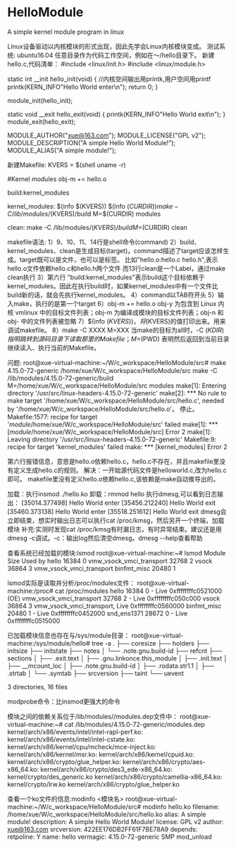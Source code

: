 # HelloModule
A simple kernel module program in linux

Linux设备驱动以内核模块的形式出现，因此先学会Linux内核模块变成。
测试系统: ubuntu16.04
任意目录作为代码工作空间，例如在～/hello目录下。
新建hello.c,代码清单：
#include <linux/init.h>
#include <linux/module.h>

static int __init hello_init(void)
{
    //内核空间输出用printk,用户空间用printf
	printk(KERN_INFO"Hello World enter\n");
	return 0;
}

module_init(hello_init);

static void __exit hello_exit(void)
{
	printk(KERN_INFO"Hello World exit\n");
}
module_exit(hello_exit);

MODULE_AUTHOR("xue@163.com");
MODULE_LICENSE("GPL v2");
MODULE_DESCRIPTION("A simple Hello World Module!");
MODULE_ALIAS("A simple module!");


新建Makefile:
KVERS = $(shell uname -r)

#Kernel modules
obj-m += hello.o

build:kernel_modules

kernel_modules:
	$(info $(KVERS))
	$(info $(CURDIR))
	make -C /lib/modules/$(KVERS)/build M=$(CURDIR) modules

clean: 
	make -C /lib/modules/$(KVERS)/build M=$(CURDIR) clean


makefile语法:
1）9、10、11、14行是shell命令(command)
2）build、kernel_modules、clean是生成目标(target)。command描述了target应该怎样生成。target既可以是文件，也可以是标签。
比如"hello.o:hello.c hello.h",表示hello.o文件依赖hello.c和hello.h两个文件
而13行clean是一个Label，通过make clean执行
3）第六行 "build:kernel_modules"表示build这个目标依赖于kernel_modules。因此在执行build时，如果kernel_modules中有一个文件比build新的话，就会先执行kernel_modules。
4）command以TAB符开头
5）输入make，执行的是第一个target
6）obj-m += hello.o
obj-y 为包含到 Linux 内核 vmlinux 中的目标文件列表；obj-m 为编译成模块的目标文件列表；obj-n 和 obj- 中的文件列表被忽略
7）$(info $(KVERS))，将$(KVERS)的值打印出来。用来调试makefile。
8）make -C XXXX M=XXX
当make的目标为all时，-C $(KDIR) 指明跳转到源码目录下读取那里的Makefile；M=$(PWD) 表明然后返回到当前目录继续读入、执行当前的Makefile。

问题:
root@xue-virtual-machine:~/W/c_workspace/HelloModule/src# make
4.15.0-72-generic
/home/xue/W/c_workspace/HelloModule/src
make -C /lib/modules/4.15.0-72-generic/build M=/home/xue/W/c_workspace/HelloModule/src modules
make[1]: Entering directory '/usr/src/linux-headers-4.15.0-72-generic'
make[2]: *** No rule to make target '/home/xue/W/c_workspace/HelloModule/src/hello.c', needed by '/home/xue/W/c_workspace/HelloModule/src/hello.o'。 停止。
Makefile:1577: recipe for target '_module_/home/xue/W/c_workspace/HelloModule/src' failed
make[1]: *** [_module_/home/xue/W/c_workspace/HelloModule/src] Error 2
make[1]: Leaving directory '/usr/src/linux-headers-4.15.0-72-generic'
Makefile:9: recipe for target 'kernel_modules' failed
make: *** [kernel_modules] Error 2

第六行报错信息，意思是hello.o依赖hello.c，hello.c不存在，并且makefile里没有定义生成hello.c的规则。
解决：一开始源代码文件是helloworld.c,改为hello.c即可。
makefile里没有定义hello.o依赖hello.c,该依赖是make自动推导出的。

加载：执行insmod ./hello.ko
卸载：rmmod hello
执行dmesg,可以看到日志输出：
[35014.377498] Hello World enter
[35456.212240] Hello World exit
[35460.373138] Hello World enter
[35518.251612] Hello World exit
dmesg会立即结束，想实时输出日志可以执行cat /proc/kmsg，然后另开一个终端，加载模块
补充:实测时发现cat /proc/kmsg有时漏日志，有时异常结束。建议还是用dmesg -c调试。-c：输出log然后清空dmesg。dmesg --help查看帮助

查看系统已经加载的模块:lsmod
root@xue-virtual-machine:~# lsmod
Module                  Size  Used by
hello                  16384  0
vmw_vsock_vmci_transport    32768  2
vsock                  36864  3 vmw_vsock_vmci_transport
binfmt_misc            20480  1


lsmod实际是读取并分析/proc/modules文件：
root@xue-virtual-machine:/proc# cat /proc/modules 
hello 16384 0 - Live 0xffffffffc0521000 (OE)
vmw_vsock_vmci_transport 32768 2 - Live 0xffffffffc050c000
vsock 36864 3 vmw_vsock_vmci_transport, Live 0xffffffffc0560000
binfmt_misc 20480 1 - Live 0xffffffffc0452000
snd_ens1371 28672 0 - Live 0xffffffffc0515000


已加载模块信息也存在与/sys/module目录：
root@xue-virtual-machine:/sys/module/hello# tree -a
.
├── coresize
├── holders
├── initsize
├── initstate
├── notes
│   └── .note.gnu.build-id
├── refcnt
├── sections
│   ├── .exit.text
│   ├── .gnu.linkonce.this_module
│   ├── .init.text
│   ├── __mcount_loc
│   ├── .note.gnu.build-id
│   ├── .rodata.str1.1
│   ├── .strtab
│   └── .symtab
├── srcversion
├── taint
└── uevent

3 directories, 16 files



modprobe命令：比insmod更强大的命令

模块之间的依赖关系位于/lib/modules/<kernel-version>/modules.dep文件中：
root@xue-virtual-machine:~# cat /lib/modules/4.15.0-72-generic/modules.dep
kernel/arch/x86/events/intel/intel-rapl-perf.ko:
kernel/arch/x86/events/intel/intel-cstate.ko:
kernel/arch/x86/kernel/cpu/mcheck/mce-inject.ko:
kernel/arch/x86/kernel/msr.ko:
kernel/arch/x86/kernel/cpuid.ko:
kernel/arch/x86/crypto/glue_helper.ko:
kernel/arch/x86/crypto/aes-x86_64.ko:
kernel/arch/x86/crypto/des3_ede-x86_64.ko: kernel/crypto/des_generic.ko
kernel/arch/x86/crypto/camellia-x86_64.ko: kernel/crypto/lrw.ko kernel/arch/x86/crypto/glue_helper.ko



查看一个ko文件的信息:modinfo <模块名>
root@xue-virtual-machine:~/W/c_workspace/HelloModule/src# modinfo hello.ko
filename:       /home/xue/W/c_workspace/HelloModule/src/hello.ko
alias:          A simple module!
description:    A simple Hello World Module!
license:        GPL v2
author:         xue@163.com
srcversion:     422EE176DB2FF61F7BE78A9
depends:        
retpoline:      Y
name:           hello
vermagic:       4.15.0-72-generic SMP mod_unload
